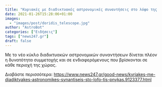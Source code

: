 ```yaml
---
title: "Κυριακές με διαδικτυακές αστρονομικές συναντήσεις στο λόφο της Πνύκας"
date: 2021-01-26T15:28:06+01:00
images:
  - "images/post/doridis_telescope.jpg"
author: "AstroBot"
categories: ["Ειδήσεις"]
tags: ["news247.gr"]
draft: false
---
```


Με το νέο κύκλο διαδικτυακών αστρονομικών συναντήσεων δίνεται πλέον η δυνατότητα συμμετοχής και σε ενδιαφερόμενους που βρίσκονται σε κάθε περιοχή της χώρας.  

Διαβάστε περισσότερα: https://www.news247.gr/good-news/kyriakes-me-diadiktyakes-astronomikes-synantiseis-sto-lofo-tis-pnykas.9123377.html
